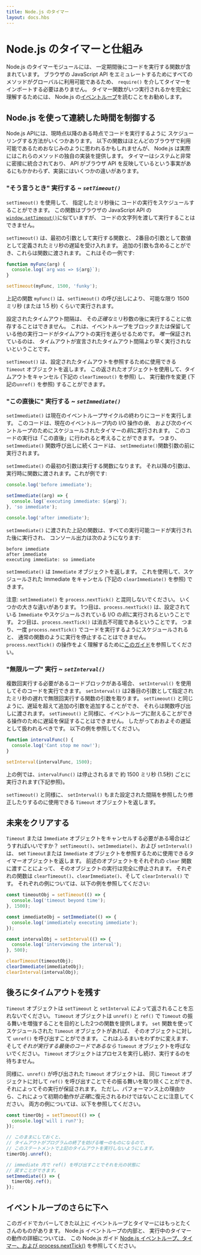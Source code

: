 ```yaml
---
title: Node.js のタイマー
layout: docs.hbs
---
```


<!-- 
# Timers in Node.js and beyond

The Timers module in Node.js contains functions that execute code after a set
period of time. Timers do not need to be imported via `require()`, since
all the methods are available globally to emulate the browser JavaScript API.
To fully understand when timer functions will be executed, it's a good idea to
read up on the Node.js
[Event Loop](/en/docs/guides/event-loop-timers-and-nexttick/).

 -->
# Node.js のタイマーと仕組み

Node.js のタイマーモジュールには、
一定期間後にコードを実行する関数が含まれています。
ブラウザの JavaScript API をエミュレートするためにすべてのメソッドがグローバルに利用可能であるため、
`require()` を介してタイマーをインポートする必要はありません。
タイマー関数がいつ実行されるかを完全に理解するためには、
Node.js の[イベントループ](/ja/docs/guides/event-loop-timers-and-nexttick/)を読むことをお勧めします。

<!-- 
## Controlling the Time Continuum with Node.js

The Node.js API provides several ways of scheduling code to execute at
some point after the present moment. The functions below may seem familiar,
since they are available in most browsers, but Node.js actually provides
its own implementation of these methods. Timers integrate very closely
with the system, and despite the fact that the API mirrors the browser
API, there are some differences in implementation.

 -->
## Node.js を使って連続した時間を制御する

Node.js APIには、現時点以降のある時点でコードを実行するように
スケジューリングする方法がいくつかあります。
以下の関数はほとんどのブラウザで利用可能であるためおなじみのように思われるかもしれませんが、
Node.js は実際にはこれらのメソッドの独自の実装を提供します。
タイマーはシステムと非常に密接に統合されており、
API がブラウザ API を反映しているという事実があるにもかかわらず、実装にはいくつかの違いがあります。

<!-- 
### "When I say so" Execution ~ *`setTimeout()`*

`setTimeout()` can be used to schedule code execution after a designated
amount of milliseconds. This function is similar to
[`window.setTimeout()`](https://developer.mozilla.org/en-US/docs/Web/API/WindowTimers/setTimeout)
from the browser JavaScript API, however a string of code cannot be passed
to be executed.

`setTimeout()` accepts a function to execute as its first argument and the
millisecond delay defined as a number as the second argument. Additional
arguments may also be included and these will be passed on to the function. Here
is an example of that:

```js
function myFunc(arg) {
  console.log(`arg was => ${arg}`);
}

setTimeout(myFunc, 1500, 'funky');
```

The above function `myFunc()` will execute as close to 1500
milliseconds (or 1.5 seconds) as possible due to the call of `setTimeout()`.

The timeout interval that is set cannot be relied upon to execute after
that *exact* number of milliseconds. This is because other executing code that
blocks or holds onto the event loop will push the execution of the timeout
back. The *only* guarantee is that the timeout will not execute *sooner* than
the declared timeout interval.

`setTimeout()` returns a `Timeout` object that can be used to reference the
timeout that was set. This returned object can be used to cancel the timeout (
see `clearTimeout()` below) as well as change the execution behavior (see
`unref()` below).

 -->
### "そう言うとき" 実行する ~ *`setTimeout()`*

`setTimeout()` を使用して、
指定したミリ秒後に
コードの実行をスケジュールすることができます。
この関数はブラウザの JavaScript API の [`window.setTimeout()`](https://developer.mozilla.org/en-US/docs/Web/API/WindowTimers/setTimeout)に似ていますが、
コードの文字列を渡して実行することはできません。

`setTimeout()` は、最初の引数として実行する関数と、
2番目の引数として数値として定義されたミリ秒の遅延を受け入れます。
追加の引数も含めることができ、これらは関数に渡されます。
これはその一例です:

```js
function myFunc(arg) {
  console.log(`arg was => ${arg}`);
}

setTimeout(myFunc, 1500, 'funky');
```

上記の関数 `myFunc()` は、`setTimeout()` の呼び出しにより、
可能な限り 1500 ミリ秒 (または 1.5 秒) くらいで実行されます。

設定されたタイムアウト間隔は、
その*正確な*ミリ秒数の後に実行することに依存することはできません。
これは、イベントループをブロックまたは保留している他の実行コードがタイムアウトの実行を遅らせるためです。
*唯一*保証されているのは、
タイムアウトが宣言されたタイムアウト間隔より早く実行されないということです。

`setTimeout()` は、設定されたタイムアウトを参照するために使用できる
`Timeout` オブジェクトを返します。
この返されたオブジェクトを使用して、タイムアウトをキャンセル (下記の `clearTimeout()` を参照) し、
実行動作を変更 (下記の`unref()` を参照) することができます。

<!-- 
### "Right after this" Execution ~ *`setImmediate()`*

`setImmediate()` will execute code at the end of the current event loop cycle.
This code will execute *after* any I/O operations in the current event loop and
*before* any timers scheduled for the next event loop. This code execution
could be thought of as happening "right after this", meaning any code following
the `setImmediate()` function call will execute before the `setImmediate()`
function argument.

The first argument to `setImmediate()` will be the function to execute. Any
subsequent arguments will be passed to the function when it is executed.
Here's an example:

```js
console.log('before immediate');

setImmediate((arg) => {
  console.log(`executing immediate: ${arg}`);
}, 'so immediate');

console.log('after immediate');
```

The above function passed to `setImmediate()` will execute after all runnable
code has executed, and the console output will be:

```
before immediate
after immediate
executing immediate: so immediate
```

`setImmediate()` returns an `Immediate` object, which can be used to cancel
the scheduled immediate (see `clearImmediate()` below).

Note: Don't get `setImmediate()` confused with `process.nextTick()`. There are
some major ways they differ. The first is that `process.nextTick()` will run
*before* any `Immediate`s that are set as well as before any scheduled I/O.
The second is that `process.nextTick()` is non-clearable, meaning once
code has been scheduled to execute with `process.nextTick()`, the execution
cannot be stopped, just like with a normal function. Refer to [this guide](/en/docs/guides/event-loop-timers-and-nexttick/#process-nexttick)
to better understand the operation of `process.nextTick()`.

 -->
### "この直後に" 実行する ~ *`setImmediate()`*

`setImmediate()` は現在のイベントループサイクルの終わりにコードを実行します。
このコードは、現在のイベントループ内の I/O 操作の*後*、
および次のイベントループのためにスケジュールされたタイマーの*前*に実行されます。
このコードの実行は「この直後」に行われると考えることができます。
つまり、`setImmediate()` 関数呼び出しに続くコードは、
`setImmediate()`関数引数の前に実行されます。

`setImmediate()` の最初の引数は実行する関数になります。
それ以降の引数は、実行時に関数に渡されます。これが例です:

```js
console.log('before immediate');

setImmediate((arg) => {
  console.log(`executing immediate: ${arg}`);
}, 'so immediate');

console.log('after immediate');
```

`setImmediate()` に渡された上記の関数は、すべての実行可能コードが実行された後に実行され、
コンソール出力は次のようになります:

```
before immediate
after immediate
executing immediate: so immediate
```

`setImmediate()` は `Immediate` オブジェクトを返します。
これを使用して、スケジュールされた Immediate をキャンセル (下記の `clearImmediate()` を参照) できます。

注意: `setImmediate()` を `process.nextTick()` と混同しないでください。
いくつかの大きな違いがあります。
1つ目は、`process.nextTick()` は、設定されている `Immediate` やスケジュールされている I/O の*前*に実行されるということです。
2つ目は、`process.nextTick()` は消去不可能であるということです。
つまり、一度 `process.nextTick()` でコードを実行するようにスケジュールされると、
通常の関数のように実行を停止することはできません。
`process.nextTick()` の操作をよく理解するために[このガイド](/ja/docs/guides/event-loop-timers-and-nexttick/#process-nexttick)を参照してください。

<!-- 
### "Infinite Loop" Execution ~ *`setInterval()`*

If there is a block of code that should execute multiple times, `setInterval()`
can be used to execute that code. `setInterval()` takes a function
argument that will run an infinite number of times with a given millisecond
delay as the second argument. Just like `setTimeout()`, additional arguments
can be added beyond the delay, and these will be passed on to the function call.
Also like `setTimeout()`, the delay cannot be guaranteed because of operations
that may hold on to the event loop, and therefore should be treated as an
approximate delay. See the below example:

```js
function intervalFunc() {
  console.log('Cant stop me now!');
}

setInterval(intervalFunc, 1500);
```
In the above example, `intervalFunc()` will execute about every 1500
milliseconds, or 1.5 seconds, until it is stopped (see below).

Just like `setTimeout()`, `setInterval()` also returns a `Timeout` object which
can be used to reference and modify the interval that was set.

 -->
### "無限ループ" 実行 ~ *`setInterval()`*

複数回実行する必要があるコードブロックがある場合、
`setInterval()` を使用してそのコードを実行できます。
`setInterval()` は2番目の引数として指定されたミリ秒の遅れで無限回実行する関数の引数を取ります。
`setTimeout()` と同じように、遅延を超えて追加の引数を追加することができ、
それらは関数呼び出しに渡されます。
`setTimeout()` と同様に、イベントループに耐えることができる操作のために遅延を保証することはできません。
したがっておおよその遅延として扱われるべきです。
以下の例を参照してください。

```js
function intervalFunc() {
  console.log('Cant stop me now!');
}

setInterval(intervalFunc, 1500);
```
上の例では、`intervalFunc()` は停止されるまで
約 1500 ミリ秒 (1.5秒) ごとに実行されます(下記参照)。

`setTimeout()` と同様に、
`setInterval()` もまた設定された間隔を参照したり修正したりするのに使用できる `Timeout` オブジェクトを返します。

<!-- 
## Clearing the Future

What can be done if a `Timeout` or `Immediate` object needs to be cancelled?
`setTimeout()`, `setImmediate()`, and `setInterval()` return a timer object
that can be used to reference the set `Timeout` or `Immediate` object.
By passing said object into the respective `clear` function, execution of
that object will be halted completely. The respective functions are
`clearTimeout()`, `clearImmediate()`, and `clearInterval()`. See the example
below for an example of each:

```js
const timeoutObj = setTimeout(() => {
  console.log('timeout beyond time');
}, 1500);

const immediateObj = setImmediate(() => {
  console.log('immediately executing immediate');
});

const intervalObj = setInterval(() => {
  console.log('interviewing the interval');
}, 500);

clearTimeout(timeoutObj);
clearImmediate(immediateObj);
clearInterval(intervalObj);
```

 -->
## 未来をクリアする

`Timeout` または `Immediate` オブジェクトをキャンセルする必要がある場合はどうすればいいですか？
`setTimeout()`、`setImmediate()`、および `setInterval()` は、
set `Timeout`または `Immediate` オブジェクトを参照するために使用できるタイマーオブジェクトを返します。
前述のオブジェクトをそれぞれの `clear` 関数に渡すことによって、
そのオブジェクトの実行は完全に停止されます。
それぞれの関数は `clearTimeout()`、`clearImmediate()`、そして `clearInterval()` です。
それぞれの例については、以下の例を参照してください:

```js
const timeoutObj = setTimeout(() => {
  console.log('timeout beyond time');
}, 1500);

const immediateObj = setImmediate(() => {
  console.log('immediately executing immediate');
});

const intervalObj = setInterval(() => {
  console.log('interviewing the interval');
}, 500);

clearTimeout(timeoutObj);
clearImmediate(immediateObj);
clearInterval(intervalObj);
```

<!-- 
## Leaving Timeouts Behind

Remember that `Timeout` objects are returned by `setTimeout` and `setInterval`.
The `Timeout` object provides two functions intended to augment `Timeout`
behavior with `unref()` and `ref()`. If there is a `Timeout` object scheduled
using a `set` function, `unref()` can be called on that object. This will change
the behavior slightly, and not call the `Timeout` object *if it is the last
code to execute*. The `Timeout` object will not keep the process alive, waiting
to execute.

In similar fashion, a `Timeout` object that has had `unref()` called on it
can remove that behavior by calling `ref()` on that same `Timeout` object,
which will then ensure its execution. Be aware, however, that this does
not *exactly* restore the initial behavior for performance reasons. See
below for examples of both:

```js
const timerObj = setTimeout(() => {
  console.log('will i run?');
});

// if left alone, this statement will keep the above
// timeout from running, since the timeout will be the only
// thing keeping the program from exiting
timerObj.unref();

// we can bring it back to life by calling ref() inside
// an immediate
setImmediate(() => {
  timerObj.ref();
});
```
 -->
## 後ろにタイムアウトを残す

`Timeout` オブジェクトは `setTimeout` と `setInterval` によって返されることを忘れないでください。
`Timeout` オブジェクトは `unref()` と `ref()` で `Timeout` の振る舞いを増強することを目的とした2つの関数を提供します。
`set` 関数を使ってスケジュールされた `Timeout` オブジェクトがあれば、
そのオブジェクトに対して `unref()` を呼び出すことができます。
これはふるまいをわずかに変えます、
そして*それが実行する最後のコードであるなら* `Timeout` オブジェクトを呼ばないでください。
`Timeout` オブジェクトはプロセスを実行し続け、実行するのを待ちません。

同様に、`unref()` が呼び出された `Timeout` オブジェクトは、
同じ `Timeout` オブジェクトに対して `ref()` を呼び出すことでその振る舞いを取り除くことができ、
それによってその実行が保証されます。
ただし、パフォーマンス上の理由から、これによって初期の動作が*正確*に復元されるわけではないことに注意してください。
両方の例については、以下を参照してください。

```js
const timerObj = setTimeout(() => {
  console.log('will i run?');
});

// このままにしておくと、
// タイムアウトがプログラムの終了を妨げる唯一のものになるので、
// このステートメントで上記のタイムアウトを実行しないようにします。
timerObj.unref();

// immediate 内で ref() を呼び出すことでそれを元の状態に
// 戻すことができます。
setImmediate(() => {
  timerObj.ref();
});
```
<!-- 
## Further Down the Event Loop

There's much more to the Event Loop and Timers than this guide
has covered. To learn more about the internals of the Node.js
Event Loop and how Timers operate during execution, check out
this Node.js guide: [The Node.js Event Loop, Timers, and
process.nextTick()](/en/docs/guides/event-loop-timers-and-nexttick/).

 -->
## イベントループのさらに下へ

このガイドでカバーしてきた以上に
イベントループとタイマーにはもっとたくさんのものがあります。
Node.js イベントループの内部と、
実行中のタイマーの動作の詳細については、
この Node.js ガイド [Node.js イベントループ、タイマー、および process.nextTick()](/ja/docs/guides/event-loop-timers-and-nexttick/) を参照してください。
